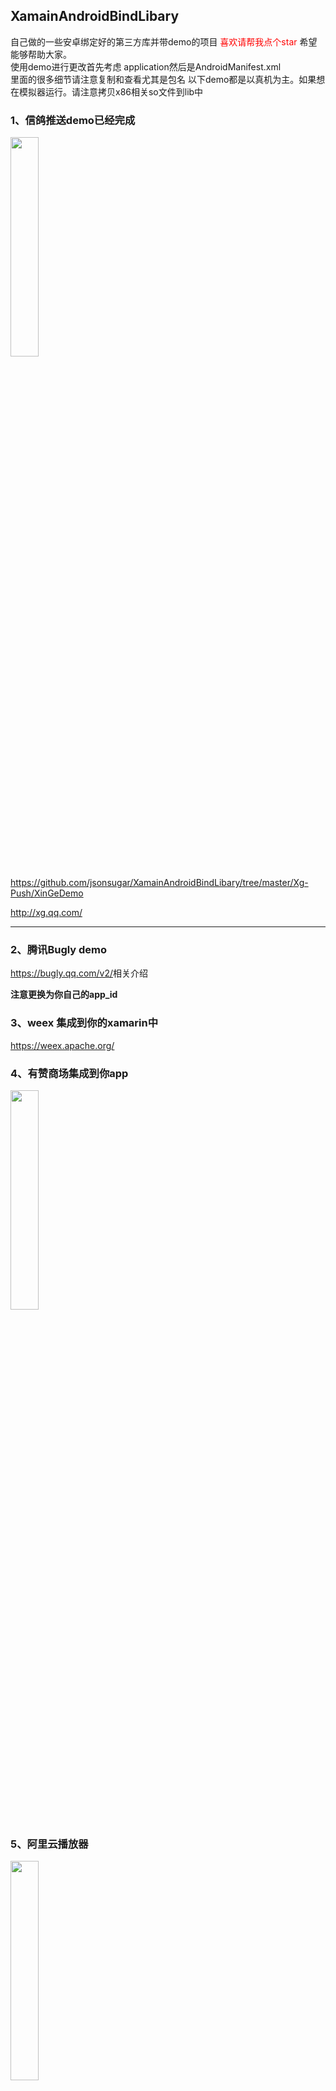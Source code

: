 ## XamainAndroidBindLibary
自己做的一些安卓绑定好的第三方库并带demo的项目
<label style="color:red">喜欢请帮我点个star</label>
希望能够帮助大家。<br>
使用demo进行更改首先考虑 application然后是AndroidManifest.xml<br>
里面的很多细节请注意复制和查看尤其是包名
以下demo都是以真机为主。如果想在模拟器运行。请注意拷贝x86相关so文件到lib中

### 1、信鸽推送demo已经完成
<img src="https://raw.githubusercontent.com/jsonsugar/XamainAndroidBindLibary/master/Screenshot/xinge-push-demo.png" width="30%"  style="width:30%"/>

<https://github.com/jsonsugar/XamainAndroidBindLibary/tree/master/Xg-Push/XinGeDemo>

<http://xg.qq.com/>

***
### 2、腾讯Bugly demo
<https://bugly.qq.com/v2/>相关介绍

**注意更换为你自己的app_id**

### 3、weex 集成到你的xamarin中
<https://weex.apache.org/>

### 4、有赞商场集成到你app

<img src="https://raw.githubusercontent.com/jsonsugar/XamainAndroidBindLibary/master/Screenshot/youzan.png" width="30%"  style="width:30%"/>
<https://github.com/youzan/YouzanMobileSDK-Android/>

### 5、阿里云播放器
<img src="https://github.com/jsonsugar/XamainAndroidBindLibary/blob/master/Screenshot/alivec.jpg?raw=true" width="30%"  style="width:30%"/>

### 6、增加一个安卓的摄像头预览的demo演示
新的安卓版本导致预览会非常麻烦 比如我们要在预览中加个框框或者设计个图标之类的 需要用到预览实现 所以我编写了一个demo 方便大家定制化摄像头预览

### 7、Safia 
<https://github.com/yanzhenjie/Sofia/>  沉浸状态栏
<img src="https://raw.githubusercontent.com/yanzhenjie/Sofia/master/image/1.gif" width="30%"  style="width:30%"/>

### 8、友盟推送带
注意友盟推送需要签入java文件才行 因为友盟会起一个新进程

### 9、MobIM.Droid 
聊天im集成
<https://github.com/MobClub/MobIM-for-Android/>
<img src="http://mobim.mob.com/assets/images/mobIM-da65e38d.gif" width="30%"  style="width:30%"/>

### 10、Rongyun 及时通信IM

### 11、SerialPortDemo 安卓串口库
安卓里面使用串口
 

### 12、Glide.Xamarin
这个库官方nuget上有最新的 绑定只是我需要3.6的所以单独绑定了下

### 13、百度推送
百度的安卓推送 示例代码

### 14、微信支付
微信支付与分享安卓绑定库


